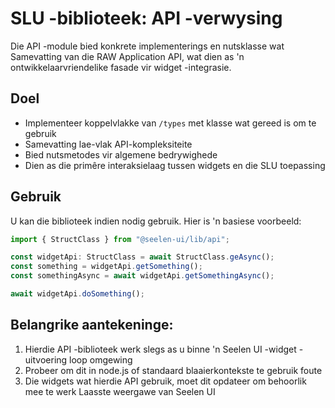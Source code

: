 # **SLU -biblioteek: API -verwysing**

Die API -module bied konkrete implementerings en nutsklasse wat Samevatting van
die RAW Application API, wat dien as 'n ontwikkelaarvriendelike fasade vir
widget -integrasie.

## **Doel**

- Implementeer koppelvlakke van `/types` met klasse wat gereed is om te gebruik
- Samevatting lae-vlak API-kompleksiteite
- Bied nutsmetodes vir algemene bedrywighede
- Dien as die primêre interaksielaag tussen widgets en die SLU toepassing

## **Gebruik**

U kan die biblioteek indien nodig gebruik. Hier is 'n basiese voorbeeld:

```ts
import { StructClass } from "@seelen-ui/lib/api";

const widgetApi: StructClass = await StructClass.geAsync();
const something = widgetApi.getSomething();
const somethingAsync = await widgetApi.getSomethingAsync();

await widgetApi.doSomething();
```

## **Belangrike aantekeninge:**

1. Hierdie API -biblioteek werk slegs as u binne 'n Seelen UI -widget
   -uitvoering loop omgewing
2. Probeer om dit in node.js of standaard blaaierkontekste te gebruik foute
3. Die widgets wat hierdie API gebruik, moet dit opdateer om behoorlik mee te
   werk Laasste weergawe van Seelen UI
